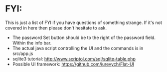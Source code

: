 FYI:
====

This is just a list of FYI if you have questions of something strange. If it's not covered in here then please don't hesitate to ask.

 * The password Set button should be to the right of the password field. Within the info bar.
 * The actual java script controlling the UI and the commands is in src/app.js
 * sqlite3 tutorial: http://www.scriptol.com/sql/sqlite-table.php
 * Possible UI framework: https://github.com/iurevych/Flat-UI
